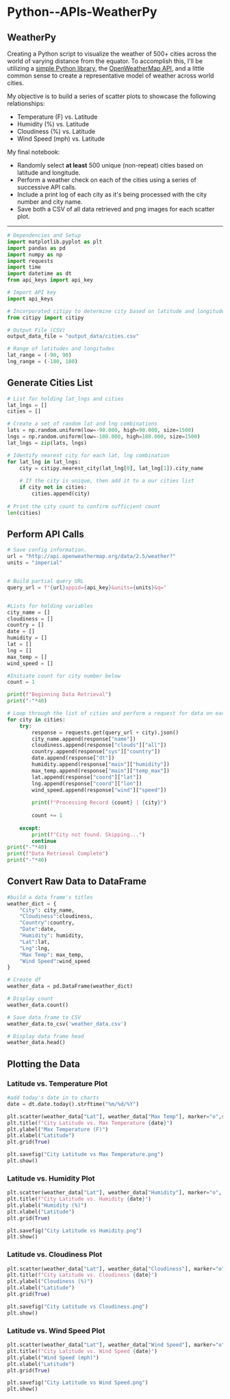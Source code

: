 # Python--APIs-WeatherPy

## WeatherPy

Creating a Python script to visualize the weather of 500+ cities across the world of varying distance from the equator. To accomplish this, I'll be utilizing a [simple Python library](https://pypi.python.org/pypi/citipy), the [OpenWeatherMap API](https://openweathermap.org/api), and a little common sense to create a representative model of weather across world cities.

My objective is to build a series of scatter plots to showcase the following relationships:

* Temperature (F) vs. Latitude
* Humidity (%) vs. Latitude
* Cloudiness (%) vs. Latitude
* Wind Speed (mph) vs. Latitude

My final notebook:

* Randomly select **at least** 500 unique (non-repeat) cities based on latitude and longitude.
* Perform a weather check on each of the cities using a series of successive API calls.
* Include a print log of each city as it's being processed with the city number and city name.
* Save both a CSV of all data retrieved and png images for each scatter plot.

-----

```python
# Dependencies and Setup
import matplotlib.pyplot as plt
import pandas as pd
import numpy as np
import requests
import time
import datetime as dt
from api_keys import api_key

# Import API key
import api_keys

# Incorporated citipy to determine city based on latitude and longitude
from citipy import citipy

# Output File (CSV)
output_data_file = "output_data/cities.csv"

# Range of latitudes and longitudes
lat_range = (-90, 90)
lng_range = (-180, 180)
```

## Generate Cities List

```python
# List for holding lat_lngs and cities
lat_lngs = []
cities = []

# Create a set of random lat and lng combinations
lats = np.random.uniform(low=-90.000, high=90.000, size=1500)
lngs = np.random.uniform(low=-180.000, high=180.000, size=1500)
lat_lngs = zip(lats, lngs)

# Identify nearest city for each lat, lng combination
for lat_lng in lat_lngs:
    city = citipy.nearest_city(lat_lng[0], lat_lng[1]).city_name
    
    # If the city is unique, then add it to a our cities list
    if city not in cities:
        cities.append(city)
        
# Print the city count to confirm sufficient count
len(cities)
```

## Perform API Calls

```python
# Save config information.
url = "http://api.openweathermap.org/data/2.5/weather?"
units = "imperial"


# Build partial query URL
query_url = f"{url}appid={api_key}&units={units}&q="


#Lists for holding variables
city_name = []
cloudiness = []
country = []
date = []
humidity = []
lat = []
lng = []
max_temp = []
wind_speed = []

#Initiate count for city number below
count = 1

print(f"Beginning Data Retrieval")   
print("-"*40)

# Loop through the list of cities and perform a request for data on each
for city in cities:
    try:
        response = requests.get(query_url + city).json()
        city_name.append(response["name"])
        cloudiness.append(response["clouds"]["all"])
        country.append(response["sys"]["country"])
        date.append(response["dt"])
        humidity.append(response["main"]["humidity"])
        max_temp.append(response["main"]["temp_max"])
        lat.append(response["coord"]["lat"])
        lng.append(response["coord"]["lon"])
        wind_speed.append(response["wind"]["speed"])
        
        print(f"Processing Record {count} | {city}") 
        
        count += 1
   
    except:
        print(f"City not found. Skipping...")
        continue
print("-"*40)
print(f"Data Retrieval Complete")   
print("-"*40)
```

## Convert Raw Data to DataFrame

```python
#build a data frame's titles
weather_dict = {
    "City": city_name,
    "Cloudiness":cloudiness, 
    "Country":country,
    "Date":date, 
    "Humidity": humidity,
    "Lat":lat, 
    "Lng":lng, 
    "Max Temp": max_temp,
    "Wind Speed":wind_speed
}

# Create df 
weather_data = pd.DataFrame(weather_dict)

# Display count
weather_data.count()
```

```python
# Save data frame to CSV
weather_data.to_csv('weather_data.csv')

# Display data frame head 
weather_data.head()
```

## Plotting the Data

### Latitude vs. Temperature Plot
```python
#add today's date in to charts
date = dt.date.today().strftime("%m/%d/%Y")

plt.scatter(weather_data["Lat"], weather_data["Max Temp"], marker="o",s=20,alpha=.75, edgecolors="k")
plt.title(f"City Latitude vs. Max Temperature {date}")
plt.ylabel("Max Temperature (F)")
plt.xlabel("Latitude")
plt.grid(True)

plt.savefig("City Latitude vs Max Temperature.png")
plt.show()
```

### Latitude vs. Humidity Plot

```python
plt.scatter(weather_data["Lat"], weather_data["Humidity"], marker="o", s=20,alpha=.75, edgecolors="k")
plt.title(f"City Latitude vs. Humidity {date}")
plt.ylabel("Humidity (%)")
plt.xlabel("Latitude")
plt.grid(True)

plt.savefig("City Latitude vs Humidity.png")
plt.show()
```

### Latitude vs. Cloudiness Plot

```python
plt.scatter(weather_data["Lat"], weather_data["Cloudiness"], marker="o", s=20,alpha=.75, edgecolors="k")
plt.title(f"City Latitude vs. Cloudiness {date}")
plt.ylabel("Cloudiness (%)")
plt.xlabel("Latitude")
plt.grid(True)

plt.savefig("City Latitude vs Cloudiness.png")
plt.show()
```

### Latitude vs. Wind Speed Plot

```python
plt.scatter(weather_data["Lat"], weather_data["Wind Speed"], marker="o", s=20,alpha=.75, edgecolors="k")
plt.title(f"City Latitude vs. Wind Speed {date}")
plt.ylabel("Wind Speed (mph)")
plt.xlabel("Latitude")
plt.grid(True)

plt.savefig("City Latitude vs Wind Speed.png")
plt.show()
```




